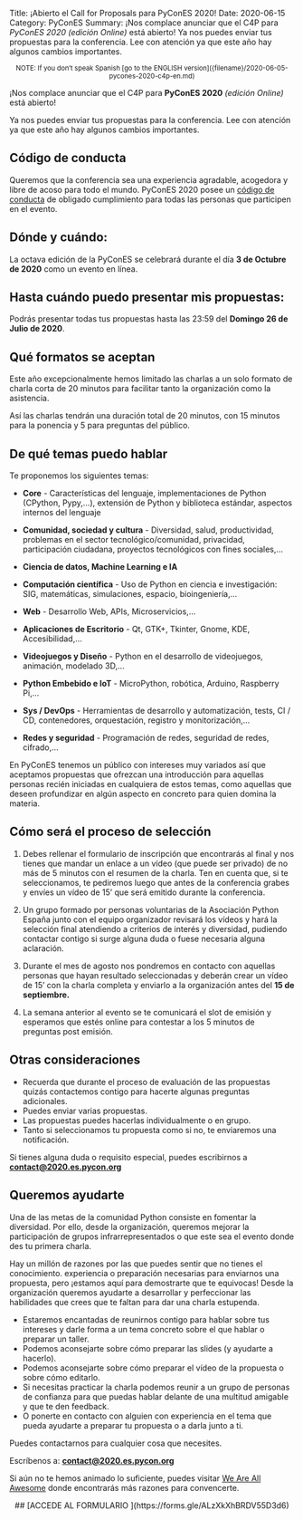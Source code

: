 Title: ¡Abierto el Call for Proposals para PyConES 2020!
Date: 2020-06-15
Category: PyConES
Summary: ¡Nos complace anunciar que el C4P para *PyConES 2020 (edición Online)* está abierto! Ya nos puedes enviar tus propuestas para la conferencia. Lee con atención ya que este año hay algunos cambios importantes.

<center><small>
 NOTE: If you don’t speak Spanish [go to the ENGLISH version]({filename}/2020-06-05-pycones-2020-c4p-en.md)
</small></center>

¡Nos complace anunciar que el C4P para **PyConES 2020** *(edición Online)* está abierto!

Ya nos puedes enviar tus propuestas para la conferencia. Lee con atención ya que este año hay algunos cambios importantes.


## Código de conducta

Queremos que la conferencia sea una experiencia agradable, acogedora y libre de acoso para todo el mundo. PyConES 2020 posee un [código de conducta](https://www.es.python.org/pages/codigo-de-conducta.html) de obligado cumplimiento para todas las personas que participen en el evento.


## Dónde y cuándo:

La octava edición de la PyConES se celebrará durante el día **3 de Octubre de 2020** como un evento en línea.


## Hasta cuándo puedo presentar mis propuestas:

Podrás presentar todas tus propuestas hasta las 23:59 del **Domingo 26 de Julio de 2020**.


## Qué formatos se aceptan

Este año excepcionalmente hemos limitado las charlas a un solo formato de charla corta de 20 minutos para facilitar tanto la organización como la asistencia.

Así las charlas tendrán una duración total de 20 minutos, con 15 minutos para la ponencia y 5 para preguntas del público.


## De qué temas puedo hablar

Te proponemos los siguientes temas:

* **Core** - Características del lenguaje, implementaciones de Python (CPython, Pypy,...), extensión de Python y biblioteca estándar, aspectos internos del lenguaje

* **Comunidad, sociedad y cultura** - Diversidad, salud, productividad, problemas en el sector tecnológico/comunidad, privacidad, participación ciudadana, proyectos tecnológicos con fines sociales,…

* **Ciencia de datos, Machine Learning e IA**

* **Computación científica** - Uso de Python en ciencia e investigación: SIG, matemáticas, simulaciones, espacio, bioingeniería,…

* **Web** - Desarrollo Web, APIs, Microservicios,…

* **Aplicaciones de Escritorio** -  Qt, GTK+, Tkinter, Gnome, KDE, Accesibilidad,…

* **Videojuegos y Diseño** -  Python en el desarrollo de videojuegos, animación, modelado 3D,…

* **Python Embebido e IoT** - MicroPython, robótica, Arduino, Raspberry Pi,…

* **Sys / DevOps** - Herramientas de desarrollo y automatización, tests, CI / CD, contenedores, orquestación, registro y monitorización,…

* **Redes y seguridad** -  Programación de redes, seguridad de redes, cifrado,...

En PyConES tenemos un público con intereses muy variados así que aceptamos propuestas que ofrezcan una introducción para aquellas personas recién iniciadas en cualquiera de estos temas, como aquellas que deseen profundizar en algún aspecto en concreto para quien domina la materia.


## Cómo será el proceso de selección

1. Debes rellenar el formulario de inscripción que encontrarás al final y nos tienes que mandar un enlace a un vídeo (que puede ser privado) de no más de 5 minutos con el resumen de la charla. Ten en cuenta que, si te seleccionamos, te pediremos luego que antes de la conferencia grabes y envíes un vídeo de 15’ que será emitido durante la conferencia.

2. Un grupo formado por personas voluntarias de la Asociación Python España junto con el equipo organizador revisará los vídeos y hará la selección final atendiendo a criterios de interés y diversidad, pudiendo contactar contigo si surge alguna duda o fuese necesaria alguna aclaración.

3. Durante el mes de agosto nos pondremos en contacto con aquellas personas que hayan resultado seleccionadas y deberán crear un vídeo de 15’ con la charla completa y enviarlo a la organización antes del **15 de septiembre.**

4. La semana anterior al evento se te comunicará el slot de emisión y esperamos que estés online para contestar a los 5 minutos de preguntas post emisión.


## Otras consideraciones

* Recuerda que durante el proceso de evaluación de las propuestas quizás contactemos contigo para hacerte algunas preguntas adicionales.
* Puedes enviar varias propuestas.
* Las propuestas puedes hacerlas individualmente o en grupo.
* Tanto si seleccionamos tu propuesta como si no, te enviaremos una notificación.


Si tienes alguna duda o requisito especial, puedes escribirnos a **[contact@2020.es.pycon.org](mailto:contact@2020.es.pycon.org)**


## Queremos ayudarte

Una de las metas de la comunidad Python consiste en fomentar la diversidad. Por ello, desde la organización, queremos mejorar la participación de grupos infrarrepresentados o que este sea el evento donde des tu primera charla.

Hay un millón de razones por las que puedes sentir que no tienes el conocimiento. experiencia o preparación necesarias para enviarnos una propuesta, pero ¡estamos aquí para demostrarte que te equivocas! Desde la organización queremos ayudarte a desarrollar y perfeccionar las habilidades que crees que te faltan para dar una charla estupenda.

* Estaremos encantadas de reunirnos contigo para hablar sobre tus intereses y darle forma a un tema concreto sobre el que hablar o preparar un taller.
* Podemos aconsejarte sobre cómo preparar las slides (y ayudarte a hacerlo).
* Podemos aconsejarte sobre cómo preparar el vídeo de la propuesta o sobre cómo editarlo.
* Si necesitas practicar la charla podemos reunir a un grupo de personas de confianza para que puedas hablar delante de una multitud amigable y que te den feedback.
* O ponerte en contacto con alguien con experiencia en el tema que pueda ayudarte a preparar tu propuesta o a darla junto a ti.

Puedes contactarnos para cualquier cosa que necesites.

Escríbenos a: **[contact@2020.es.pycon.org](mailto:contact@2020.es.pycon.org)**

Si aún no te hemos animado lo suficiente, puedes visitar [We Are All Awesome](http://weareallaweso.me/) donde encontrarás más razones para convencerte.

<center>
## [ACCEDE AL FORMULARIO ](https://forms.gle/ALzXkXhBRDV55D3d6)
</center>
